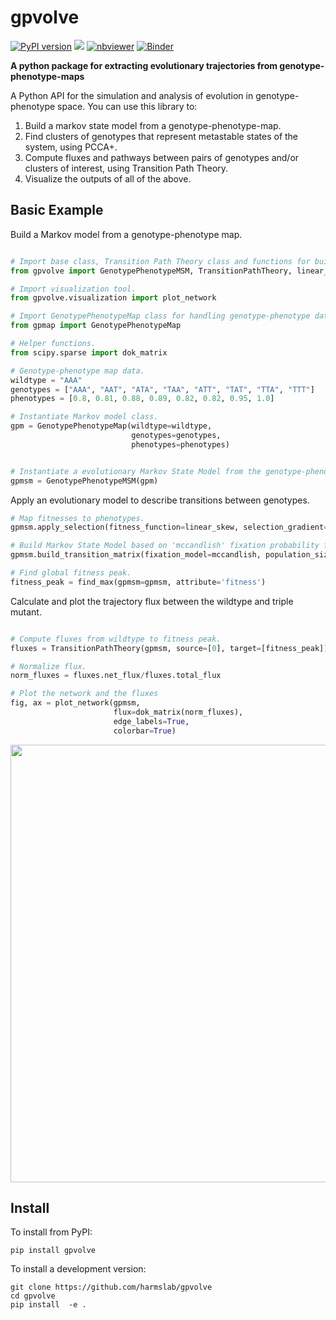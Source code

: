 # gpvolve

[![PyPI version](https://badge.fury.io/py/gpvolve.svg)](https://badge.fury.io/py/gpvolve)
[![](https://readthedocs.org/projects/gpvolve/badge/?version=latest)](https://gpvolve.readthedocs.io/en/latest/?badge=latest)
[![nbviewer](https://raw.githubusercontent.com/jupyter/design/master/logos/Badges/nbviewer_badge.svg)](https://nbviewer.jupyter.org/github/harmslab/gpvolve/blob/master/examples/Introduction%20to%20gpvolve.ipynb)
[![Binder](https://mybinder.org/badge_logo.svg)](https://mybinder.org/v2/gh/harmslab/gpvolve.git/master?filepath=examples%2FIntroduction%20to%20gpvolve.ipynb)

**A python package for extracting evolutionary trajectories from genotype-phenotype-maps**

A Python API for the simulation and analysis of evolution in genotype-phenotype space.
You can use this library to:

   1. Build a markov state model from a genotype-phenotype-map.
   2. Find clusters of genotypes that represent metastable states of the system, using PCCA+.
   3. Compute fluxes and pathways between pairs of genotypes and/or clusters of interest, using Transition Path Theory.
   4. Visualize the outputs of all of the above.

## Basic Example

Build a Markov model from a genotype-phenotype map.
```python

# Import base class, Transition Path Theory class and functions for building Markov Model.
from gpvolve import GenotypePhenotypeMSM, TransitionPathTheory, linear_skew, mccandlish, find_max

# Import visualization tool.
from gpvolve.visualization import plot_network

# Import GenotypePhenotypeMap class for handling genotype-phenotype data.
from gpmap import GenotypePhenotypeMap

# Helper functions.
from scipy.sparse import dok_matrix

# Genotype-phenotype map data.
wildtype = "AAA"
genotypes = ["AAA", "AAT", "ATA", "TAA", "ATT", "TAT", "TTA", "TTT"]
phenotypes = [0.8, 0.81, 0.88, 0.89, 0.82, 0.82, 0.95, 1.0]

# Instantiate Markov model class.
gpm = GenotypePhenotypeMap(wildtype=wildtype,
                           genotypes=genotypes,
                           phenotypes=phenotypes)


# Instantiate a evolutionary Markov State Model from the genotype-phenotype map.
gpmsm = GenotypePhenotypeMSM(gpm)
```
Apply an evolutionary model to describe transitions between genotypes.
```python
# Map fitnesses to phenotypes.
gpmsm.apply_selection(fitness_function=linear_skew, selection_gradient=1)

# Build Markov State Model based on 'mccandlish' fixation probability function.
gpmsm.build_transition_matrix(fixation_model=mccandlish, population_size=100)

# Find global fitness peak.
fitness_peak = find_max(gpmsm=gpmsm, attribute='fitness')
```

Calculate and plot the trajectory flux between the wildtype and triple mutant.
```python

# Compute fluxes from wildtype to fitness peak.
fluxes = TransitionPathTheory(gpmsm, source=[0], target=[fitness_peak])

# Normalize flux.
norm_fluxes = fluxes.net_flux/fluxes.total_flux

# Plot the network and the fluxes
fig, ax = plot_network(gpmsm,
                       flux=dok_matrix(norm_fluxes),
                       edge_labels=True,
                       colorbar=True)

```
<img src="docs/img/basic_example.png" width="700">


## Install

To install from PyPI:
```
pip install gpvolve
```

To install a development version:
```
git clone https://github.com/harmslab/gpvolve
cd gpvolve
pip install  -e .
```


